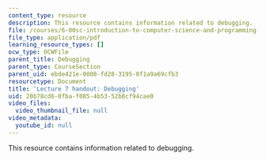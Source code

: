 ```yaml
---
content_type: resource
description: This resource contains information related to debugging.
file: /courses/6-00sc-introduction-to-computer-science-and-programming-spring-2011/20b78cd60fbaf0854b5352b8cf94cae0_MIT6_00SCS11_lec07.pdf
file_type: application/pdf
learning_resource_types: []
ocw_type: OCWFile
parent_title: Debugging
parent_type: CourseSection
parent_uid: ebde421e-0808-fd28-3195-0f1a9a69cfb3
resourcetype: Document
title: 'Lecture 7 handout: Debugging'
uid: 20b78cd6-0fba-f085-4b53-52b8cf94cae0
video_files:
  video_thumbnail_file: null
video_metadata:
  youtube_id: null
---
```

This resource contains information related to debugging.

